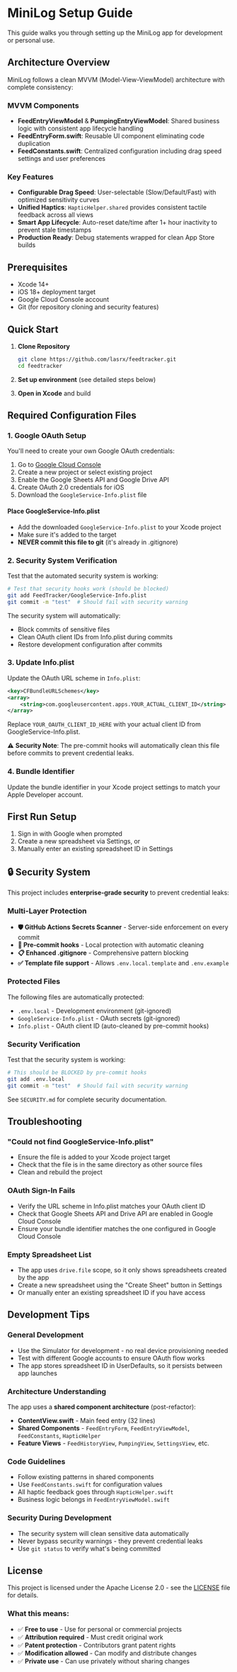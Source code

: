 # MiniLog Setup Guide

This guide walks you through setting up the MiniLog app for development or personal use.

## Architecture Overview

MiniLog follows a clean MVVM (Model-View-ViewModel) architecture with complete consistency:

### **MVVM Components**
- **FeedEntryViewModel** & **PumpingEntryViewModel**: Shared business logic with consistent app lifecycle handling
- **FeedEntryForm.swift**: Reusable UI component eliminating code duplication
- **FeedConstants.swift**: Centralized configuration including drag speed settings and user preferences

### **Key Features**
- **Configurable Drag Speed**: User-selectable (Slow/Default/Fast) with optimized sensitivity curves
- **Unified Haptics**: `HapticHelper.shared` provides consistent tactile feedback across all views
- **Smart App Lifecycle**: Auto-reset date/time after 1+ hour inactivity to prevent stale timestamps
- **Production Ready**: Debug statements wrapped for clean App Store builds

## Prerequisites

- Xcode 14+
- iOS 18+ deployment target
- Google Cloud Console account
- Git (for repository cloning and security features)

## Quick Start

1. **Clone Repository**
   ```bash
   git clone https://github.com/lasrx/feedtracker.git
   cd feedtracker
   ```

2. **Set up environment** (see detailed steps below)
3. **Open in Xcode** and build

## Required Configuration Files

### 1. Google OAuth Setup

You'll need to create your own Google OAuth credentials:

1. Go to [Google Cloud Console](https://console.cloud.google.com/)
2. Create a new project or select existing project
3. Enable the Google Sheets API and Google Drive API
4. Create OAuth 2.0 credentials for iOS
5. Download the `GoogleService-Info.plist` file

#### Place GoogleService-Info.plist
- Add the downloaded `GoogleService-Info.plist` to your Xcode project
- Make sure it's added to the target
- **NEVER commit this file to git** (it's already in .gitignore)

### 2. Security System Verification

Test that the automated security system is working:

```bash
# Test that security hooks work (should be blocked)
git add FeedTracker/GoogleService-Info.plist
git commit -m "test"  # Should fail with security warning
```

The security system will automatically:
- Block commits of sensitive files
- Clean OAuth client IDs from Info.plist during commits
- Restore development configuration after commits

### 3. Update Info.plist

Update the OAuth URL scheme in `Info.plist`:

```xml
<key>CFBundleURLSchemes</key>
<array>
    <string>com.googleusercontent.apps.YOUR_ACTUAL_CLIENT_ID</string>
</array>
```

Replace `YOUR_OAUTH_CLIENT_ID_HERE` with your actual client ID from GoogleService-Info.plist.

⚠️ **Security Note**: The pre-commit hooks will automatically clean this file before commits to prevent credential leaks.

### 4. Bundle Identifier

Update the bundle identifier in your Xcode project settings to match your Apple Developer account.

## First Run Setup

1. Sign in with Google when prompted
2. Create a new spreadsheet via Settings, or
3. Manually enter an existing spreadsheet ID in Settings

## 🔒 Security System

This project includes **enterprise-grade security** to prevent credential leaks:

### Multi-Layer Protection
- **🛡️ GitHub Actions Secrets Scanner** - Server-side enforcement on every commit
- **🔧 Pre-commit hooks** - Local protection with automatic cleaning
- **📋 Enhanced .gitignore** - Comprehensive pattern blocking
- **✅ Template file support** - Allows `.env.local.template` and `.env.example`

### Protected Files
The following files are automatically protected:
- `.env.local` - Development environment (git-ignored)
- `GoogleService-Info.plist` - OAuth secrets (git-ignored)
- `Info.plist` - OAuth client ID (auto-cleaned by pre-commit hooks)

### Security Verification
Test that the security system is working:
```bash
# This should be BLOCKED by pre-commit hooks
git add .env.local
git commit -m "test"  # Should fail with security warning
```

See `SECURITY.md` for complete security documentation.

## Troubleshooting

### "Could not find GoogleService-Info.plist"
- Ensure the file is added to your Xcode project target
- Check that the file is in the same directory as other source files
- Clean and rebuild the project

### OAuth Sign-In Fails
- Verify the URL scheme in Info.plist matches your OAuth client ID
- Check that Google Sheets API and Drive API are enabled in Google Cloud Console
- Ensure your bundle identifier matches the one configured in Google Cloud Console

### Empty Spreadsheet List
- The app uses `drive.file` scope, so it only shows spreadsheets created by the app
- Create a new spreadsheet using the "Create Sheet" button in Settings
- Or manually enter an existing spreadsheet ID if you have access

## Development Tips

### General Development
- Use the Simulator for development - no real device provisioning needed
- Test with different Google accounts to ensure OAuth flow works
- The app stores spreadsheet ID in UserDefaults, so it persists between app launches

### Architecture Understanding
The app uses a **shared component architecture** (post-refactor):
- **ContentView.swift** - Main feed entry (32 lines)
- **Shared Components** - `FeedEntryForm`, `FeedEntryViewModel`, `FeedConstants`, `HapticHelper`
- **Feature Views** - `FeedHistoryView`, `PumpingView`, `SettingsView`, etc.

### Code Guidelines
- Follow existing patterns in shared components
- Use `FeedConstants.swift` for configuration values
- All haptic feedback goes through `HapticHelper.swift`
- Business logic belongs in `FeedEntryViewModel.swift`

### Security During Development
- The security system will clean sensitive data automatically
- Never bypass security warnings - they prevent credential leaks
- Use `git status` to verify what's being committed

## License

This project is licensed under the Apache License 2.0 - see the [LICENSE](LICENSE) file for details.

### What this means:
- ✅ **Free to use** - Use for personal or commercial projects
- ✅ **Attribution required** - Must credit original work
- ✅ **Patent protection** - Contributors grant patent rights
- ✅ **Modification allowed** - Can modify and distribute changes
- ✅ **Private use** - Can use privately without sharing changes